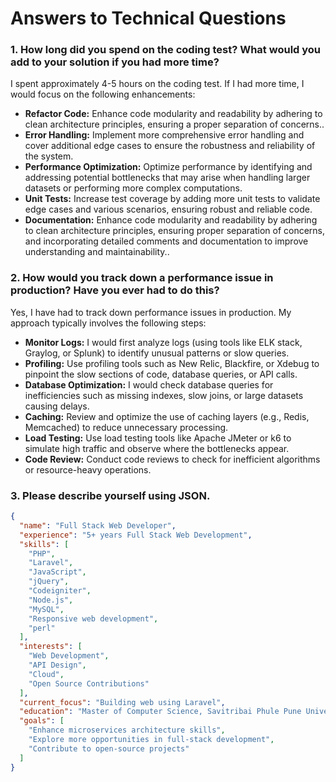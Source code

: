 # Answers to Technical Questions

### 1. How long did you spend on the coding test? What would you add to your solution if you had more time?
I spent approximately 4-5 hours on the coding test. If I had more time, I would focus on the following enhancements:
- **Refactor Code:** Enhance code modularity and readability by adhering to clean architecture principles, ensuring a proper separation of concerns..
- **Error Handling:** Implement more comprehensive error handling and cover additional edge cases to ensure the robustness and reliability of the system.
- **Performance Optimization:** Optimize performance by identifying and addressing potential bottlenecks that may arise when handling larger datasets or performing more complex computations.
- **Unit Tests:** Increase test coverage by adding more unit tests to validate edge cases and various scenarios, ensuring robust and reliable code.
- **Documentation:** Enhance code modularity and readability by adhering to clean architecture principles, ensuring proper separation of concerns, and incorporating detailed comments and documentation to improve understanding and maintainability..

### 2. How would you track down a performance issue in production? Have you ever had to do this?
Yes, I have had to track down performance issues in production. My approach typically involves the following steps:
- **Monitor Logs:** I would first analyze logs (using tools like ELK stack, Graylog, or Splunk) to identify unusual patterns or slow queries.
- **Profiling:** Use profiling tools such as New Relic, Blackfire, or Xdebug to pinpoint the slow sections of code, database queries, or API calls.
- **Database Optimization:** I would check database queries for inefficiencies such as missing indexes, slow joins, or large datasets causing delays.
- **Caching:** Review and optimize the use of caching layers (e.g., Redis, Memcached) to reduce unnecessary processing.
- **Load Testing:** Use load testing tools like Apache JMeter or k6 to simulate high traffic and observe where the bottlenecks appear.
- **Code Review:** Conduct code reviews to check for inefficient algorithms or resource-heavy operations.

### 3. Please describe yourself using JSON.

```json
{
  "name": "Full Stack Web Developer",
  "experience": "5+ years Full Stack Web Development",
  "skills": [
    "PHP",
    "Laravel",
    "JavaScript",
    "jQuery",
    "Codeigniter",
    "Node.js",
    "MySQL",
    "Responsive web development",
    "perl"
  ],
  "interests": [
    "Web Development",
    "API Design",
    "Cloud",
    "Open Source Contributions"
  ],
  "current_focus": "Building web using Laravel",
  "education": "Master of Computer Science, Savitribai Phule Pune University",
  "goals": [
    "Enhance microservices architecture skills",
    "Explore more opportunities in full-stack development",
    "Contribute to open-source projects"
  ]
}